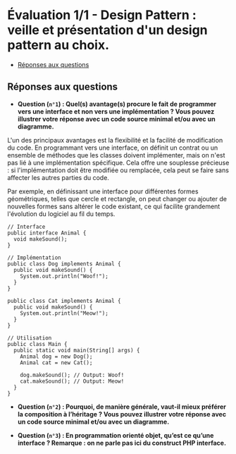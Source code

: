 # Évaluation 1/1 - Design Pattern : veille et présentation d'un design pattern au choix.

- [Réponses aux questions](#réponses-aux-questions)

## Réponses aux questions

- **Question (`n°1`) : Quel(s) avantage(s) procure le fait de programmer vers une interface et non vers une implémentation ? Vous pouvez illustrer votre réponse avec un code source minimal et/ou avec un diagramme.**

L'un des principaux avantages est la flexibilité et la facilité de modification du code. En programmant vers une interface, on définit un contrat ou un ensemble de méthodes que les classes doivent implémenter, mais on n'est pas lié à une implémentation spécifique. Cela offre une souplesse précieuse : si l'implémentation doit être modifiée ou remplacée, cela peut se faire sans affecter les autres parties du code.

Par exemple, en définissant une interface pour différentes formes géométriques, telles que cercle et rectangle, on peut changer ou ajouter de nouvelles formes sans altérer le code existant, ce qui facilite grandement l'évolution du logiciel au fil du temps.

~~~
// Interface
public interface Animal {
  void makeSound();
}

// Implémentation
public class Dog implements Animal {
  public void makeSound() {
    System.out.println("Woof!");
  }
}

public class Cat implements Animal {
  public void makeSound() {
    System.out.println("Meow!");
  }
}

// Utilisation
public class Main {
  public static void main(String[] args) {
    Animal dog = new Dog();
    Animal cat = new Cat();

    dog.makeSound(); // Output: Woof!
    cat.makeSound(); // Output: Meow!
  }
}
~~~

- **Question (`n°2`) : Pourquoi, de manière générale, vaut-il mieux préférer la composition à l’héritage ? Vous pouvez illustrer votre réponse avec un code source minimal et/ou avec un diagramme.**
>
- **Question (`n°3`) : En programmation orienté objet, qu’est ce qu’une interface ? Remarque : on ne parle pas ici du construct PHP interface.**


